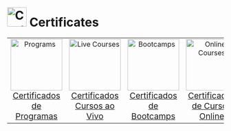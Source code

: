 <!-- # Certificados -->
# <img src="https://raw.githubusercontent.com/Tarikul-Islam-Anik/Animated-Fluent-Emojis/master/Emojis/Objects/Scroll.png" alt="Certificate" width="45px"> Certificates

<table align="center" width="100%" style="border: 0px solid transparent;">
  <tr style="border: none; width: 100%;">
    <td align="center" style="border: none;">
      <a href="./programas/">
        <!-- <img src="https://github.com/Tarikul-Islam-Anik/Animated-Fluent-Emojis/blob/master/Emojis/Travel%20and%20places/Globe%20with%20Meridians.png" alt="Programs" width="120px"> -->
        <img src="https://raw.githubusercontent.com/Tarikul-Islam-Anik/Animated-Fluent-Emojis/master/Emojis/Travel%20and%20places/Globe%20with%20Meridians.png" alt="Programs" width="120px">
        <br><span style="font-size: 1.2em;">Certificados<br>de Programas</span>
      </a>
    </td>
    <td align="center" style="border: none;">
      <a href="./cursos_ao_vivo/">
        <!-- <img src="https://github.com/Tarikul-Islam-Anik/Animated-Fluent-Emojis/blob/master/Emojis/People/Man%20Teacher.png" alt="Live Courses" width="120px"> -->
        <img src="https://raw.githubusercontent.com/Tarikul-Islam-Anik/Animated-Fluent-Emojis/master/Emojis/People/Man%20Teacher.png" alt="Live Courses" width="120px">
        <br><span style="font-size: 1.2em;">Certificados<br>Cursos ao Vivo</span>
      </a>
    </td>
    <td align="center" style="border: none;">
      <a href="./bootcamps/">
        <!-- <img src="https://raw.githubusercontent.com/Tarikul-Islam-Anik/Animated-Fluent-Emojis/master/Emojis/Objects/Graduation%20Cap.png" alt="Bootcamps" width="120px"> -->
        <img src="https://raw.githubusercontent.com/Tarikul-Islam-Anik/Animated-Fluent-Emojis/master/Emojis/Objects/Graduation%20Cap.png" alt="Bootcamps" width="120px">
        <br><span style="font-size: 1.2em;">Certificados<br>de Bootcamps</span>
      </a>
    </td>
    <td align="center" style="border: none;">
      <a href="./cursos_online/">
        <img src="https://raw.githubusercontent.com/Tarikul-Islam-Anik/Animated-Fluent-Emojis/master/Emojis/Objects/Laptop.png" alt="Online Courses" width="120px">
        <br><span style="font-size: 1.2em;">Certificados<br>de Cursos Online</span>
      </a>
    </td>
    <td align="center" style="border: none;">
      <a href="./participacao_eventos/">
        <!-- <img src="https://github.com/Tarikul-Islam-Anik/Animated-Fluent-Emojis/blob/master/Emojis/Activities/Admission%20Tickets.png" alt="Events" width="120px"> -->
        <img src="https://raw.githubusercontent.com/Tarikul-Islam-Anik/Animated-Fluent-Emojis/master/Emojis/Activities/Admission%20Tickets.png" alt="Events" width="120px">
        <br><span style="font-size: 1.2em;">Certificados<br>de Eventos</span>
      </a>
    </td>
  </tr>
</table>



<!-- Certificados de Programas
Certificados Cursos ao Vivo
Certificados de Bootcamps
Certificados de Cursos Online
Certificados de Participação de Eventos -->

<!-- - Muito bom para incluir formações estruturadas e de longo prazo (como AWS re/Start, EducaMais, etc.) Pode abranger mentorias, programas governamentais, ou trilhas de capacitação com múltiplos módulos.
- Ótimo para diferenciar cursos com aulas síncronas e interação (ILT).
- Perfeito! Bootcamps têm formato próprio (intensivo, prático, curto prazo).
- Útil para os cursos assíncronos (plataformas como Udemy, Alura, DIO, etc.). -->